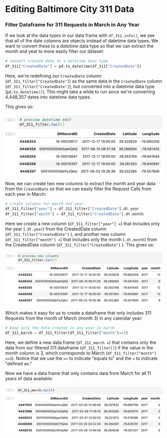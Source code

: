 # Editing Baltimore City 311 Data

### Filter Dataframe for 311 Requests in March in Any Year

If we look at the data types in our data frame with `df_311.info()`, we see that all of the date columns are objects instead of datetime data types. We want to convert these to a _datetime_ data type so that we can extract the month and year to more easily filter our dataset:

```python
# convert created date to a datetime data type
df_311["CreatedDate"] = pd.to_datetime(df_311["CreatedDate"])
```

Here, we're redefining our `CreatedDate` column \(`df_311_filter["CreatedDate"]`\) as the same data in the `CreatedDate` column \(`df_311_filter["CreatedDate"]`\), but converted into a datetime data type \(`pd.to_datetime()`\). This might take a while to run since we're converting 4,448,357 dates into datetime data types. 

This gives us: 

![](.gitbook/assets/datetime-311-df.png)

Now, we can create two new columns to extract the month and year data from the `CreatedDate` so that we can easily filter the Request Calls from each year in March: 

```python
# create columns for month and year
df_311_filter["year"] = df_311_filter["CreatedDate"].dt.year
df_311_filter["month"] = df_311_filter["CreatedDate"].dt.month
```

Here we create a new column \(`df_311_filter["year"] =`\) that includes only the year \(`.dt.year`\) from the CreatedDate column \(`df_311_filter["CreatedDate"]` \), and another new column \(`df_311_filter["month"] =`\) that includes only the month \(`.dt.month`\) from the CreatedDate column \(`df_311_filter["CreatedDate"]` \). This gives us:

![](.gitbook/assets/311-month-year-col.png)

Which makes it easy for us to create a dataframe that only includes 311 Requests from the month of March \(month 3\) in any calendar year: 

```python
# keep only the data created in any year in march
df_311_march = df_311_filter[df_311_filter["month"]==3]
```

Here, we define a new data frame \(`df_311_march =`\) that contains only the data from our filtered 311 dataframe \(`df_311_filter[]`\) if the value in the month column is 3, which corresponds to March \(`df_311_filter["month"] ==3`\). Notice that we use the `==` to indicate "equals to"  and the `=` to indicate "defined as."

Now we have a data frame that only contains data from March for all 11 years of data available: 

![](.gitbook/assets/march-311-df.png)





